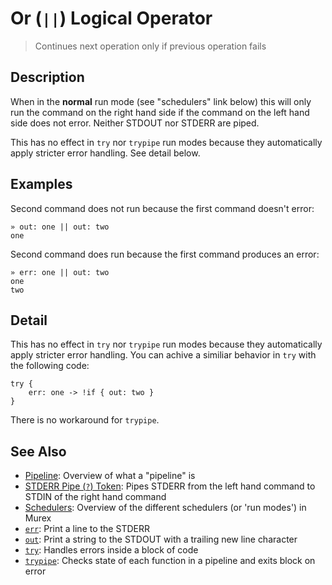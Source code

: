 # Or (`||`) Logical Operator

> Continues next operation only if previous operation fails

## Description

When in the **normal** run mode (see "schedulers" link below) this will only
run the command on the right hand side if the command on the left hand side
does not error. Neither STDOUT nor STDERR are piped.

This has no effect in `try` nor `trypipe` run modes because they automatically
apply stricter error handling. See detail below.

## Examples

Second command does not run because the first command doesn't error:

    » out: one || out: two
    one

Second command does run because the first command produces an error:

    » err: one || out: two
    one
    two

## Detail

This has no effect in `try` nor `trypipe` run modes because they automatically
apply stricter error handling. You can achive a similiar behavior in `try` with
the following code:

    try {
        err: one -> !if { out: two }
    }

There is no workaround for `trypipe`.

## See Also

- [Pipeline](/user-guide/pipeline.md):
  Overview of what a "pipeline" is
- [STDERR Pipe (`?`) Token](/parser/pipe-err.md):
  Pipes STDERR from the left hand command to STDIN of the right hand command
- [Schedulers](/user-guide/schedulers.md):
  Overview of the different schedulers (or 'run modes') in Murex
- [`err`](/commands/err.md):
  Print a line to the STDERR
- [`out`](/commands/out.md):
  Print a string to the STDOUT with a trailing new line character
- [`try`](/commands/try.md):
  Handles errors inside a block of code
- [`trypipe`](/commands/trypipe.md):
  Checks state of each function in a pipeline and exits block on error
